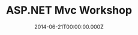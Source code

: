 ---
title: ASP.NET Mvc Workshop
date: 2014-06-21T00:00:00.000Z
image: speaking.jpg
event: Hochschule Albstadt-Sigmaringen
tags: [Web,Development,ASP.NET MVC]
category: talks
---